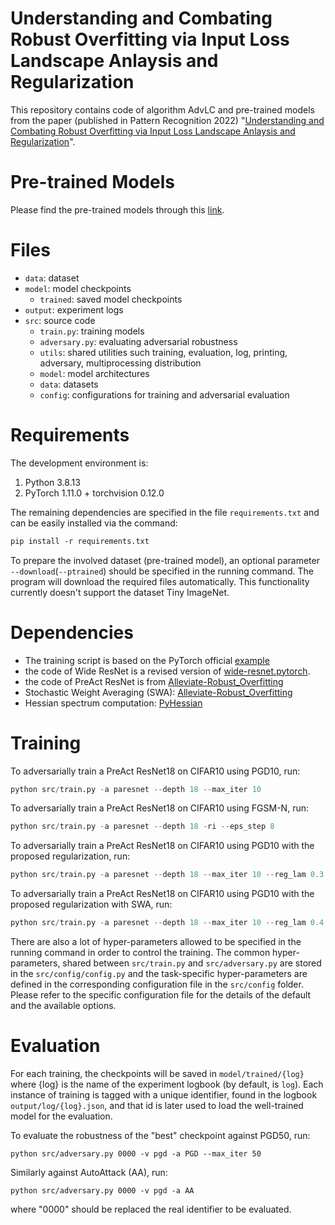 # Understanding and Combating Robust Overfitting via Input Loss Landscape Anlaysis and Regularization	

This repository contains code of algorithm AdvLC and pre-trained models from the paper (published in Pattern Recognition 2022) "[Understanding and Combating Robust Overfitting via Input Loss Landscape Anlaysis and Regularization](https://www.sciencedirect.com/science/article/pii/S0031320322007087)". 

# Pre-trained Models

Please find the pre-trained models through this [link](https://emckclac-my.sharepoint.com/:f:/g/personal/k19010102_kcl_ac_uk/EryYoX8PUDdDn1SDv4GCCpwBzksC38_fFB3hnXrzD2SpAQ?e=1F8Ed9).

# Files

* `data`: dataset
* `model`: model checkpoints
  * `trained`: saved model checkpoints
* `output`: experiment logs
* `src`: source code
  * `train.py`: training models
  * `adversary.py`: evaluating adversarial robustness
  * `utils`: shared utilities such training, evaluation, log, printing, adversary, multiprocessing distribution
  * `model`: model architectures
  * `data`: datasets
  * `config`: configurations for training and adversarial evaluation



# Requirements

The development environment is:

1. Python 3.8.13
2. PyTorch 1.11.0 + torchvision 0.12.0

The remaining dependencies are specified in the file `requirements.txt` and can be easily installed via the command:

```p
pip install -r requirements.txt
```

To prepare the involved dataset (pre-trained model), an optional parameter `--download`(`--ptrained`) should be specified in the running command. The program will download the required files automatically. This functionality currently doesn't support the dataset Tiny ImageNet.

# Dependencies

* The training script is based on the PyTorch official [example](https://github.com/pytorch/examples/tree/master/imagenet)
* the code of Wide ResNet is a revised version of [wide-resnet.pytorch](https://github.com/meliketoy/wide-resnet.pytorch).
* the code of PreAct ResNet is from [Alleviate-Robust_Overfitting](https://github.com/VITA-Group/Alleviate-Robust-Overfitting)
* Stochastic Weight Averaging (SWA): [Alleviate-Robust_Overfitting](https://github.com/VITA-Group/Alleviate-Robust-Overfitting)
* Hessian spectrum computation: [PyHessian](https://github.com/amirgholami/PyHessian)

# Training

To adversarially train a PreAct ResNet18 on CIFAR10 using PGD10, run:

```python
python src/train.py -a paresnet --depth 18 --max_iter 10
```

To adversarially train a PreAct ResNet18 on CIFAR10 using FGSM-N, run:

```python
python src/train.py -a paresnet --depth 18 -ri --eps_step 8
```

To adversarially train a PreAct ResNet18 on CIFAR10 using PGD10 with the proposed regularization, run:

```python
python src/train.py -a paresnet --depth 18 --max_iter 10 --reg_lam 0.3 --reg_top 0.1
```

To adversarially train a PreAct ResNet18 on CIFAR10 using PGD10 with the proposed regularization with SWA, run:

```python
python src/train.py -a paresnet --depth 18 --max_iter 10 --reg_lam 0.4 --reg_top 0.1 --swa 50 n 500
```

There are also a lot of hyper-parameters allowed to be specified in the running command in order to control the training. The common hyper-parameters, shared between `src/train.py` and `src/adversary.py` are stored in the `src/config/config.py` and the task-specific hyper-parameters are defined in the corresponding configuration file in the `src/config` folder. Please refer to the specific configuration file for the details of the default and the available options.

# Evaluation

For each training, the checkpoints will be saved in `model/trained/{log}` where {log} is the name of the experiment logbook (by default, is `log`). Each instance of training is tagged with a unique identifier, found in the logbook `output/log/{log}.json`, and that id is later used to load the well-trained model for the evaluation.

To evaluate the robustness of the "best" checkpoint against PGD50, run:

```
python src/adversary.py 0000 -v pgd -a PGD --max_iter 50
```

Similarly against AutoAttack (AA), run:

```
python src/adversary.py 0000 -v pgd -a AA
```

where "0000" should be replaced the real identifier to be evaluated.